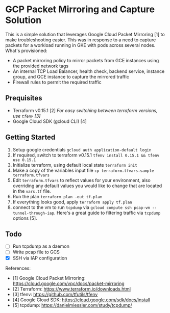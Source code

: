 # GCP Packet Mirroring and Capture Solution

This is a simple solution that leverages Google Cloud Packet Mirroring [1] to make troubleshooting easier.  This was in response to a need to capture packets for a workload running in GKE with pods across several nodes.  What's provisioned:

- A packet mirroring policy to mirror packets from GCE instances using the provided network tags
- An internal TCP Load Balancer, health check, backend service, instance group, and GCE instance to capture the mirrored traffic
- Firewall rules to permit the required traffic

## Prequisites

- Terraform v0.15.1 [2] _For easy switching between terraform versions, use `tfenv` [3]_
- Google Cloud SDK (gcloud CLI) [4]

## Getting Started

1. Setup google credentials `gcloud auth application-default login`
2. If required, switch to terraform v0.15.1 `tfenv install 0.15.1 && tfenv use 0.15.1`
3. Initialize terraform, using default local state `terraform init`
4. Make a copy of the variables input file `cp terraform.tfvars.sample terraform.tfvars`
5. Edit `terraform.tfvars` to reflect values for your environment, also overriding any default values you would like to change that are located in the `vars.tf` file.
6. Run the plan `terraform plan -out tf.plan`
7. If everything looks good, apply `terraform apply tf.plan`
8. connect to the vm to run `tcpdump` via `gcloud compute ssh pcap-vm --tunnel-through-iap`.  Here's a great guide to filtering traffic via `tcpdump` options [5].

## Todo

- [ ] Run tcpdump as a daemon
- [ ] Write pcap file to GCS
- [x] SSH via IAP configuration

References:

- [1] Google Cloud Packet Mirroring: <https://cloud.google.com/vpc/docs/packet-mirroring>
- [2] Terraform: <https://www.terraform.io/downloads.html>
- [3] tfenv: <https://github.com/tfutils/tfenv>
- [4] Google Cloud SDK: <https://cloud.google.com/sdk/docs/install>
- [5] tcpdump: <https://danielmiessler.com/study/tcpdump/>
